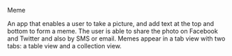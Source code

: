 Meme

An app that enables a user to take a picture, and add text at the top and bottom to form a meme. The user is able to share the photo on Facebook and Twitter and also by SMS or email. Memes appear in a tab view with two tabs: a table view and a collection view.
